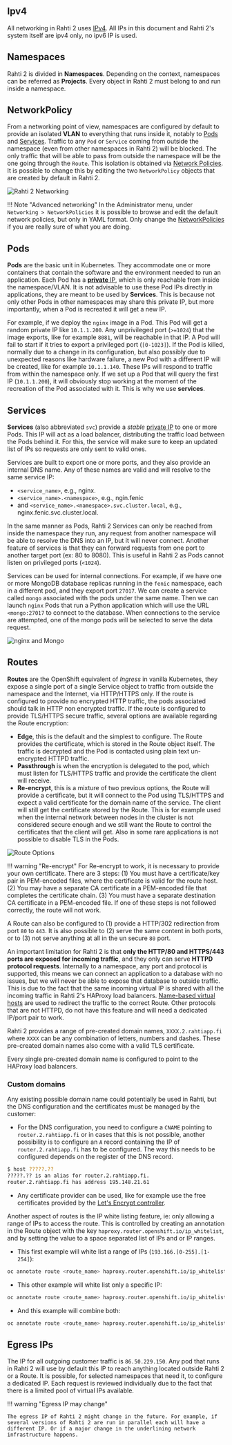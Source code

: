 ## Ipv4

All networking in Rahti 2 uses [IPv4](https://en.wikipedia.org/wiki/IPv4). All IPs in this document and Rahti 2's system itself are ipv4 only, no ipv6 IP is used.

## Namespaces

Rahti 2 is divided in **Namespaces**. Depending on the context, namespaces can be referred as **Projects**. Every object in Rahti 2 must belong to and run inside a namespace.

## NetworkPolicy

From a networking point of view, namespaces are configured by default to provide an isolated **VLAN** to everything that runs inside it, notably to [Pods](concepts.md#pod) and [Services](concepts.md#service). Traffic to any `Pod` or `Service` coming from outside the namespace (even from other namespaces in Rahti 2) will be blocked. The only traffic that will be able to pass from outside the namespace will be the one going through the `Route`. This isolation is obtained via [Network Policies](https://kubernetes.io/docs/concepts/services-networking/network-policies/). It is possible to change this by editing the two `NetworkPolicy` objects that are created by default in Rahti 2.

![Rahti 2 Networking](../img/rahti-network.drawio.svg)

!!! Note "Advanced networking"
    In the Administrator menu, under `Networking > NetworkPolicies` it is possible to browse and edit the default network policies, but only in YAML format. Only change the [NetworkPolicies](https://kubernetes.io/docs/concepts/services-networking/network-policies/) if you are really sure of what you are doing.

## Pods

**Pods** are the basic unit in Kubernetes. They accommodate one or more containers that contain the software and the environment needed to run an application. Each Pod has a [**private** IP](https://en.wikipedia.org/wiki/Private_network), which is only reachable from inside the namespace/VLAN. It is not advisable to use these Pod IPs directly in applications, they are meant to be used by **Services**. This is because not only other Pods in other namespaces may share this private IP, but more importantly, when a Pod is recreated it will get a new IP.

For example, if we deploy the `nginx` image in a Pod. This Pod will get a random private IP like `10.1.1.200`. Any unprivileged port (`>=1024`) that the image exports, like for example `8081`, will be reachable in that IP. A Pod will fail to start if it tries to export a privileged port (`[0-1023]`). If the Pod is killed, normally due to a change in its configuration, but also possibly due to unexpected reasons like hardware failure, a new Pod with a different IP will be created, like for example `10.1.1.140`. These IPs will respond to traffic from within the namespace only. If we set up a Pod that will query the first IP (`10.1.1.200`), it will obviously stop working at the moment of the recreation of the Pod associated with it. This is why we use **services**.

## Services

**Services** (also abbreviated `svc`) provide a _stable_ [private IP](https://en.wikipedia.org/wiki/Private_network) to one or more Pods. This IP will act as a load balancer, distributing the traffic load between the Pods behind it. For this, the service will make sure to keep an updated list of IPs so requests are only sent to valid ones.

Services are built to export one or more ports, and they also provide an internal DNS name. Any of these names are valid and will resolve to the same service IP:

* `<service_name>`, e.g., nginx.
* `<service_name>.<namespace>`, e.g., ngin.fenic
* and `<service_name>.<namespace>.svc.cluster.local`, e.g., nginx.fenic.svc.cluster.local.

In the same manner as Pods, Rahti 2 Services can only be reached from inside the namespace they run, any request from another namespace will be able to resolve the DNS into an IP, but it will never connect. Another feature of services is that they can forward requests from one port to another target port (ex: 80 to 8080). This is useful in Rahti 2 as Pods cannot listen on privileged ports (`<1024`).

Services can be used for internal connections. For example, if we have one or more MongoDB database replicas running in the `fenic` namespace, each in a different pod, and they export port `27017`. We can create a service called `mongo` associated with the pods under the same name. Then we can launch `nginx` Pods that run a Python application which will use the URL `<mongo:27017` to connect to the database. When connections to the service are attempted, one of the mongo pods will be selected to serve the data request.

![nginx and Mongo](../img/mongo-nginx-app.drawio.svg)

## Routes

**Routes** are the OpenShift equivalent of _Ingress_ in vanilla Kubernetes, they expose a single port of a single Service object to traffic from outside the namespace and the Internet, via HTTP/HTTPS only. If the route is configured to provide no encrypted HTTP traffic, the pods associated should talk in HTTP non encrypted traffic. If the route is configured to provide TLS/HTTPS secure traffic, several options are available regarding the Route encryption:

* **Edge**, this is the default and the simplest to configure. The Route provides the certificate, which is stored in the Route object itself. The traffic is decrypted and the Pod is contacted using plain text un-encrypted HTTPD traffic.
* **Passthrough** is when the encryption is delegated to the pod, which must listen for TLS/HTTPS traffic and provide the certificate the client will receive.
* **Re-encrypt**, this is a mixture of two previous options, the Route will provide a certificate, but it will connect to the Pod using TLS/HTTPS and expect a valid certificate for the domain name of the service. The client will still get the certificate stored by the Route. This is for example used when the internal network between nodes in the cluster is not considered secure enough and we still want the Route to control the certificates that the client will get. Also in some rare applications is not possible to disable TLS in the Pods.

![Route Options](../img/route-modes.drawio.svg)

!!! warning "Re-encrypt"
    For Re-encrypt to work, it is necessary to provide your own certificate. There are 3 steps: (1) You must have a certificate/key pair in PEM-encoded files, where the certificate is valid for the route host. (2) You may have a separate CA certificate in a PEM-encoded file that completes the certificate chain. (3) You must have a separate destination CA certificate in a PEM-encoded file. If one of these steps is not followed correctly, the route will not work.

A Route can also be configured to (1) provide a HTTP/302 redirection from port `80` to `443`. It is also possible to (2) serve the same content in both ports, or to (3) not serve anything at all in the un secure `80` port.

An important limitation for Rahti 2 is that **only the HTTP/80 and HTTPS/443 ports are exposed for incoming traffic**, and they only can serve **HTTPD protocol requests**. Internally to a namespace, any port and protocol is supported, this means we can connect an application to a database with no issues, but we will never be able to expose that database to outside traffic. This is due to the fact that the same incoming virtual IP is shared with all the incoming traffic in Rahti 2's HAProxy load balancers. [Name-based virtual hosts](https://en.wikipedia.org/wiki/Virtual_hosting#Name-based) are used to redirect the traffic to the correct Route. Other protocols that are not HTTPD, do not have this feature and will need a dedicated IP/port pair to work.

Rahti 2 provides a range of pre-created domain names, `XXXX.2.rahtiapp.fi` where `XXXX` can be any combination of letters, numbers and dashes. These pre-created domain names also come with a valid TLS certificate.

Every single pre-created domain name is configured to point to the HAProxy load balancers.

### Custom domains

Any existing possible domain name could potentially be used in Rahti, but the DNS configuration and the certificates must be managed by the customer:

* For the DNS configuration, you need to configure a `CNAME` pointing to `router.2.rahtiapp.fi` or in cases that this is not possible, another possibility is to configure an `A` record containing the IP of `router.2.rahtiapp.fi` has to be configured. The way this needs to be configured depends on the register of the DNS record.

```sh
$ host ?????.??
?????.?? is an alias for router.2.rahtiapp.fi.
router.2.rahtiapp.fi has address 195.148.21.61
```

* Any certificate provider can be used, like for example use the free certificates provided by the [Let's Encrypt controller](../tutorials/custom-domain.md#lets-encrypt).

Another aspect of routes is the IP white listing feature, ie: only allowing a range of IPs to access the route. This is controlled by creating an annotation in the Route object with the key `haproxy.router.openshift.io/ip_whitelist`, and by setting the value to a space separated list of IPs and or IP ranges.

* This first example will white list a range of IPs (`193.166.[0-255].[1-254]`):

```bash
oc annotate route <route_name> haproxy.router.openshift.io/ip_whitelist='193.166.0.0/16'
```

* This other example will white list only a specific IP:

```bash
oc annotate route <route_name> haproxy.router.openshift.io/ip_whitelist='188.184.9.236'
```

* And this example will combine both:

```bash
oc annotate route <route_name> haproxy.router.openshift.io/ip_whitelist='193.166.0.0/15 193.167.189.25'
```

## Egress IPs

The IP for all outgoing customer traffic is `86.50.229.150`. Any pod that runs in Rahti 2 will use by default this IP to reach anything located outside Rahti 2 or a Route. It is possible, for selected namespaces that need it, to configure a dedicated IP. Each request is reviewed individually due to the fact that there is a limited pool of virtual IPs available.

!!! warning "Egress IP may change"

    The egress IP of Rahti 2 might change in the future. For example, if several versions of Rahti 2 are run in parallel each will have a different IP. Or if a major change in the underlining network infrastructure happens.

